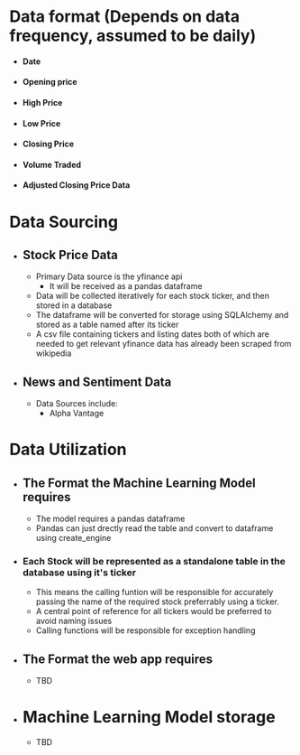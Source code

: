 
# Data format (Depends on data frequency, assumed to be daily)
- #### Date 
- #### Opening price
- #### High Price
- #### Low Price
- #### Closing Price
- #### Volume Traded
- #### Adjusted Closing Price Data

# Data Sourcing
- ## Stock Price Data
    * Primary Data source is the yfinance api
        * It will be received as a pandas dataframe
    * Data will be collected iteratively for each stock ticker, and then stored in a database
    * The dataframe will be converted for storage using SQLAlchemy and stored as a table named after its ticker
    * A csv file containing tickers and listing dates both of which are needed to get relevant yfinance data has already been scraped from wikipedia

- ## News and Sentiment Data
    * Data Sources include:
        * Alpha Vantage



# Data Utilization

- ## The Format the Machine Learning Model requires

    * The model requires a pandas dataframe
    * Pandas can just drectly read the table and convert to dataframe using create_engine
    
- ### Each Stock will be represented as a standalone table in the database using it's ticker
    - This means the calling funtion will be responsible for accurately passing the name of the required stock preferrably using a ticker.
    - A central point of reference for all tickers would be preferred to avoid naming issues
    - Calling functions will be responsible for exception handling

- ## The Format the web app requires
    - TBD

- # Machine Learning Model storage
    - TBD